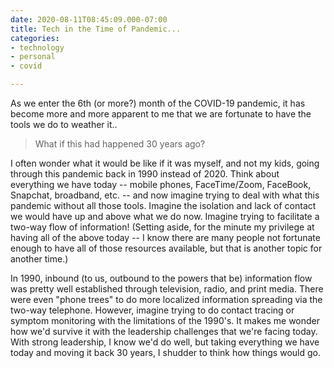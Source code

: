 ```yaml
---
date: 2020-08-11T08:45:09.000-07:00
title: Tech in the Time of Pandemic...
categories:
- technology
- personal
- covid

---
```

As we enter the 6th (or more?) month of the COVID-19 pandemic, it has become more and more apparent to me that we are fortunate to have the tools we do to weather it..

> What if this had happened 30 years ago?

I often wonder what it would be like if it was myself, and not my kids, going through this pandemic back in 1990 instead of 2020.  Think about everything we have today -- mobile phones, FaceTime/Zoom, FaceBook, Snapchat, broadband, etc. -- and now imagine trying to deal with what this pandemic without all those tools.  Imagine the isolation and lack of contact we would have up and above what we do now.  Imagine trying to facilitate a two-way flow of information!  (Setting aside, for the minute my privilege at having all of the above today -- I know there are many people not fortunate enough to have all of those resources available, but that is another topic for another time.)

In 1990, inbound (to us, outbound to the powers that be) information flow was pretty well established through television, radio, and print media.  There were even "phone trees" to do more localized information spreading via the two-way telephone.  However, imagine trying to do contact tracing or symptom monitoring with the limitations of the 1990's.  It makes me wonder how we'd survive it with the leadership challenges that we're facing today.  With strong leadership, I know we'd do well, but taking everything we have today and moving it back 30 years, I shudder to think how things would go.